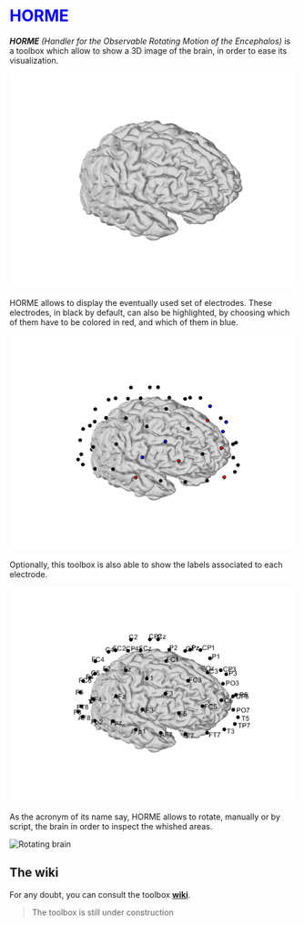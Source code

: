 # <span style="color:blue">HORME</span>

***HORME*** *(Handler for the Observable Rotating Motion of the Encephalos)* is a toolbox which allow to
show a 3D image of the brain, in order to ease its visualization.

<p align="center">
  <img src="Images\brain.png" width="600" title="3D brain">
</p>

HORME allows to display the eventually used set of electrodes. These electrodes, in black by default, can 
also be highlighted, by choosing which of them have to be colored in red, and which of them in blue.

<p align="center">
  <img src="Images\highlight.png" width="600" title="Electrodes">
</p>


Optionally, this toolbox is also able to show the labels associated to each electrode.

<p align="center">
  <img src="Images\labels.png" width="600" title="Labels">
</p>

As the acronym of its name say, HORME allows to rotate, manually or by script, the brain in order to inspect the
whished areas.

![Rotating brain](https://github.com/smlacava/Horme/blob/main/Images/rotating_brain.gif)



## The wiki
For any doubt, you can consult the toolbox [**wiki**](https://github.com/smlacava/Horme/wiki/Home). 

> The toolbox is still under construction
